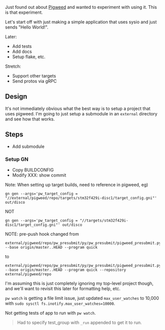 Just found out about [Pigweed](https://pigweed.googlesource.com/) and wanted to
experiment with using it. This is that experiment.

Let's start off with just making a simple application that uses sysio and just
sends "Hello World!".

Later:
- Add tests
- Add docs
- Setup flake, etc.

Stretch:
- Support other targets
- Send protos via gRPC


## Design

It's not immediately obvious what the best way is to setup a project that uses
pigweed. I'm going to just setup a submodule in an `external` directory and see
how that works.

## Steps

- Add submodule

### Setup GN

- Copy BUILDCONFIG
- Modify XXX: show commit

Note: When setting up target builds, need to reference in pigweed, eg)

```
gn gen --args='pw_target_config = "//external/pigweed/repo/targets/stm32f429i-disc1/target_config.gni"' out/disco
```

NOT

```
gn gen --args='pw_target_config = "//targets/stm32f429i-disc1/target_config.gni"' out/disco
```

NOTE: pre-push hook changed from

```
external/pigweed/repo/pw_presubmit/py/pw_presubmit/pigweed_presubmit.py --base origin/master..HEAD --program quick
```

to

```
external/pigweed/repo/pw_presubmit/py/pw_presubmit/pigweed_presubmit.py --base origin/master..HEAD --program quick --repository external/pigweed/repo
```

I'm assuming this is just completely ignoring my top-level project though, and
we'll want to revisit this later for formatting help, etc.

`pw watch` is getting a file limit issue, just updated `max_user_watches` to
10,000 with `sudo sysctl fs.inotify.max_user_watches=10000`.

Not getting tests of app to run with `pw watch`.
> Had to specify test_group with `_run` appended to get it to run.
